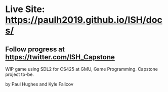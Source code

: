 # Live Site: https://paulh2019.github.io/ISH/docs/
## Follow progress at https://twitter.com/ISH_Capstone
WIP game using SDL2 for CS425 at GMU, Game Programming. Capstone project to-be.

by Paul Hughes and Kyle Falicov
